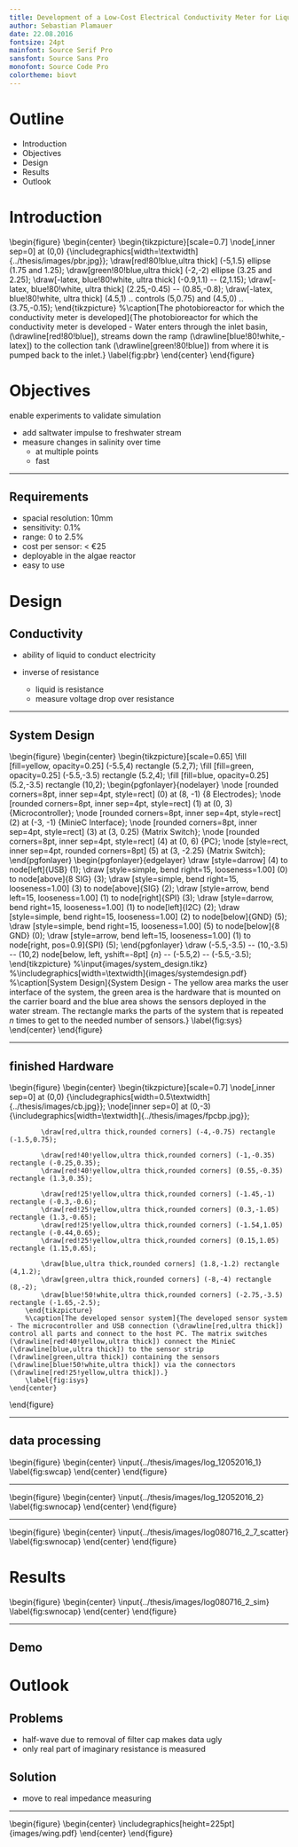 ```yaml
---
title: Development of a Low-Cost Electrical Conductivity Meter for Liquids
author: Sebastian Plamauer
date: 22.08.2016
fontsize: 24pt
mainfont: Source Serif Pro
sansfont: Source Sans Pro
monofont: Source Code Pro
colortheme: biovt
---
```


# Outline

* Introduction
* Objectives
* Design
* Results
* Outlook

# Introduction

\begin{figure}
	\begin{center}
	\begin{tikzpicture}[scale=0.7]
		\node[,inner sep=0] at (0,0) {\includegraphics[width=\textwidth]{../thesis/images/pbr.jpg}};
		\draw[red!80!blue,ultra thick] (-5,1.5) ellipse (1.75 and 1.25);
		\draw[green!80!blue,ultra thick] (-2,-2) ellipse (3.25 and 2.25);
		\draw[-latex, blue!80!white, ultra thick] (-0.9,1.1) -- (2,1.15);
		\draw[-latex, blue!80!white, ultra thick] (2.25,-0.45) -- (0.85,-0.8);
		\draw[-latex, blue!80!white, ultra thick] (4.5,1) .. controls (5,0.75) and (4.5,0) ..  (3.75,-0.15);
	\end{tikzpicture}
		%\caption[The photobioreactor for which the conductivity meter is developed]{The photobioreactor for which the conductivity meter is developed - Water enters through the inlet basin, (\drawline[red!80!blue]), streams down the ramp (\drawline[blue!80!white,-latex]) to the collection tank (\drawline[green!80!blue]) from where it is pumped back to the inlet.}
		\label{fig:pbr}
	\end{center}
\end{figure}

# Objectives

enable experiments to validate simulation

* add saltwater impulse to freshwater stream
* measure changes in salinity over time
    * at multiple points
    * fast

---------------

## Requirements

* spacial resolution:   10mm
* sensitivity:          0.1%
* range:                0 to 2.5%
* cost per sensor:      < €25
* deployable in the algae reactor
* easy to use

# Design

## Conductivity

* ability of liquid to conduct electricity
* inverse of resistance

    * liquid is resistance
    * measure voltage drop over resistance

---------------

## System Design

\begin{figure}
	\begin{center}
\begin{tikzpicture}[scale=0.65]
	\fill [fill=yellow, opacity=0.25] (-5.5,4) rectangle (5.2,7);
	\fill [fill=green, opacity=0.25] (-5.5,-3.5) rectangle (5.2,4);
	\fill [fill=blue, opacity=0.25] (5.2,-3.5) rectangle (10,2);
	\begin{pgfonlayer}{nodelayer}
		\node [rounded corners=8pt, inner sep=4pt, style=rect] (0) at (8, -1) {8 Electrodes};
		\node [rounded corners=8pt, inner sep=4pt, style=rect] (1) at (0, 3) {Microcontroller};
		\node [rounded corners=8pt, inner sep=4pt, style=rect] (2) at (-3, -1) {MinieC Interface};
		\node [rounded corners=8pt, inner sep=4pt, style=rect] (3) at (3, 0.25) {Matrix Switch};
		\node [rounded corners=8pt, inner sep=4pt, style=rect] (4) at (0, 6) {PC};
		\node [style=rect, inner sep=4pt, rounded corners=8pt] (5) at (3, -2.25) {Matrix Switch};
	\end{pgfonlayer}
	\begin{pgfonlayer}{edgelayer}
		\draw [style=darrow] (4) to node[left]{USB} (1);
		\draw [style=simple, bend right=15, looseness=1.00] (0) to node[above]{8 SIG} (3);
		\draw [style=simple, bend right=15, looseness=1.00] (3) to node[above]{SIG} (2);
		\draw [style=arrow, bend left=15, looseness=1.00] (1) to node[right]{SPI} (3);
		\draw [style=darrow, bend right=15, looseness=1.00] (1) to node[left]{I2C} (2);
		\draw [style=simple, bend right=15, looseness=1.00] (2) to node[below]{GND} (5);
		\draw [style=simple, bend right=15, looseness=1.00] (5) to node[below]{8 GND} (0);
		\draw [style=arrow, bend left=15, looseness=1.00] (1) to node[right, pos=0.9]{SPI} (5);
	\end{pgfonlayer}
		\draw (-5.5,-3.5) -- (10,-3.5) -- (10,2) node[below, left, yshift=-8pt] {$n$} -- (-5.5,2) -- (-5.5,-3.5);
\end{tikzpicture}
		%\input{images/system_design.tikz}
		%\includegraphics[width=\textwidth]{images/systemdesign.pdf} 
		%\caption[System Design]{System Design - The yellow area marks the user interface of the system, the green area is the hardware that is mounted on the carrier board and the blue area shows the sensors deployed in the water stream. The rectangle marks the parts of the system that is repeated $n$ times to get to the needed number of sensors.}
		\label{fig:sys}
	\end{center}
\end{figure}

---------------

## finished Hardware

\begin{figure}
	\begin{center}
		\begin{tikzpicture}[scale=0.7]
			\node[,inner sep=0] at (0,0) {\includegraphics[width=0.5\textwidth]{../thesis/images/cb.jpg}};
			\node[inner sep=0] at (0,-3) {\includegraphics[width=\textwidth]{../thesis/images/fpcbp.jpg}};
			
			\draw[red,ultra thick,rounded corners] (-4,-0.75) rectangle (-1.5,0.75);
			
			\draw[red!40!yellow,ultra thick,rounded corners] (-1,-0.35) rectangle (-0.25,0.35);
			\draw[red!40!yellow,ultra thick,rounded corners] (0.55,-0.35) rectangle (1.3,0.35);
			
			\draw[red!25!yellow,ultra thick,rounded corners] (-1.45,-1) rectangle (-0.3,-0.6);
			\draw[red!25!yellow,ultra thick,rounded corners] (0.3,-1.05) rectangle (1.3,-0.65);
			\draw[red!25!yellow,ultra thick,rounded corners] (-1.54,1.05) rectangle (-0.44,0.65);
			\draw[red!25!yellow,ultra thick,rounded corners] (0.15,1.05) rectangle (1.15,0.65);
			
			\draw[blue,ultra thick,rounded corners] (1.8,-1.2) rectangle (4,1.2);
			\draw[green,ultra thick,rounded corners] (-8,-4) rectangle (8,-2);
			\draw[blue!50!white,ultra thick,rounded corners] (-2.75,-3.5) rectangle (-1.65,-2.5);
		\end{tikzpicture}
		%\caption[The developed sensor system]{The developed sensor system - The microcontroller and USB connection (\drawline[red,ultra thick]) control all parts and connect to the host PC. The matrix switches (\drawline[red!40!yellow,ultra thick]) connect the MinieC (\drawline[blue,ultra thick]) to the sensor strip (\drawline[green,ultra thick]) containing the sensors (\drawline[blue!50!white,ultra thick]) via the connectors (\drawline[red!25!yellow,ultra thick]).}
		\label{fig:isys}
	\end{center}
\end{figure}

---------------

## data processing

\begin{figure}
	\begin{center}
		\input{../thesis/images/log_12052016_1}
		\label{fig:swcap}
	\end{center}
\end{figure}

---------------

\begin{figure}
	\begin{center}
		\input{../thesis/images/log_12052016_2}
		\label{fig:swnocap}
	\end{center}
\end{figure}

---------------

\begin{figure}
	\begin{center}
		\input{../thesis/images/log080716_2_7_scatter}
		\label{fig:swnocap}
	\end{center}
\end{figure}

# Results

\begin{figure}
	\begin{center}
		\input{../thesis/images/log080716_2_sim}
		\label{fig:swnocap}
	\end{center}
\end{figure}

---------------

## Demo

# Outlook

## Problems

* half-wave due to removal of filter cap makes data ugly
* only real part of imaginary resistance is measured

## Solution

* move to real impedance measuring

---------------

\begin{figure}
    \begin{center}
        \includegraphics[height=225pt]{images/wing.pdf}
    \end{center}
\end{figure}
